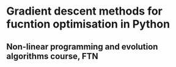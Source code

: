 # Gradient descent methods for fucntion optimisation in Python #

## Non-linear programming and evolution algorithms course, FTN ##
